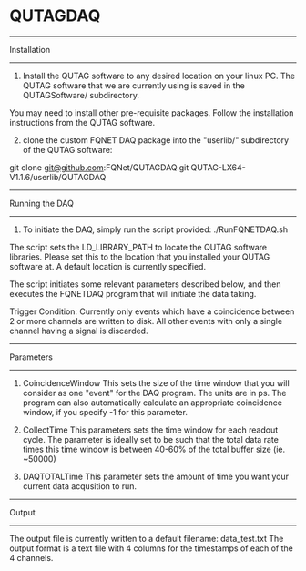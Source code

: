 # QUTAGDAQ

****************************************
Installation
****************************************
1) Install the QUTAG software to any desired location on your linux PC. The QUTAG software that we are currently using is saved in the QUTAGSoftware/ subdirectory. 

You may need to install other pre-requisite packages. Follow the installation instructions from the QUTAG software.

2) clone the custom FQNET DAQ package into the "userlib/" subdirectory of the QUTAG software:

git clone git@github.com:FQNet/QUTAGDAQ.git QUTAG-LX64-V1.1.6/userlib/QUTAGDAQ



****************************************
Running the DAQ
****************************************
1) To initiate the DAQ, simply run the script provided: ./RunFQNETDAQ.sh

The script sets the LD_LIBRARY_PATH to locate the QUTAG software libraries. Please set this to the location that you installed your QUTAG software at. A default location is currently specified. 

The script initiates some relevant parameters described below, and then executes the FQNETDAQ program that will initiate the data taking. 

Trigger Condition:
Currently only events which have a coincidence between 2 or more channels are written to disk. All other events with only a single channel having a signal is discarded. 

****************************************
Parameters
****************************************

1) CoincidenceWindow
This sets the size of the time window that you will consider as one "event" for the DAQ program. The units are in ps. The program can also automatically calculate an appropriate coincidence window, if you specify -1 for this parameter. 

2) CollectTime
This parameters sets the time window for each readout cycle. The parameter is ideally set to be such that the total data rate times this time window is between 40-60% of the total buffer size (ie. ~50000)

3) DAQTOTALTime
This parameter sets the amount of time you want your current data acqusition to run. 

****************************************
Output
****************************************

The output file is currently written to a default filename: data_test.txt
The output format is a text file with 4 columns for the timestamps of each of the 4 channels. 